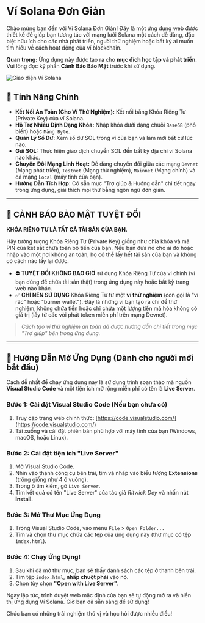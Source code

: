 # Ví Solana Đơn Giản

Chào mừng bạn đến với Ví Solana Đơn Giản! Đây là một ứng dụng web được thiết kế để giúp bạn tương tác với mạng lưới Solana một cách dễ dàng, đặc biệt hữu ích cho các nhà phát triển, người thử nghiệm hoặc bất kỳ ai muốn tìm hiểu về cách hoạt động của ví blockchain.

**Quan trọng:** Ứng dụng này được tạo ra cho **mục đích học tập và phát triển**. Vui lòng đọc kỹ phần **Cảnh Báo Bảo Mật** trước khi sử dụng.

![Giao diện Ví Solana](https://ibb.co/mVQPdnFn)

## 🌟 Tính Năng Chính

- **Kết Nối An Toàn (Cho Ví Thử Nghiệm):** Kết nối bằng Khóa Riêng Tư (Private Key) của ví Solana.
- **Hỗ Trợ Nhiều Định Dạng Khóa:** Nhập khóa dưới dạng chuỗi `Base58` (phổ biến) hoặc `Mảng Byte`.
- **Quản Lý Số Dư:** Xem số dư SOL trong ví của bạn và làm mới bất cứ lúc nào.
- **Gửi SOL:** Thực hiện giao dịch chuyển SOL đến bất kỳ địa chỉ ví Solana nào khác.
- **Chuyển Đổi Mạng Linh Hoạt:** Dễ dàng chuyển đổi giữa các mạng `Devnet` (Mạng phát triển), `Testnet` (Mạng thử nghiệm), `Mainnet` (Mạng chính) và cả mạng `Local` (máy tính của bạn).
- **Hướng Dẫn Tích Hợp:** Có sẵn mục "Trợ giúp & Hướng dẫn" chi tiết ngay trong ứng dụng, giải thích mọi thứ bằng ngôn ngữ đơn giản.

---

## 🛑 CẢNH BÁO BẢO MẬT TUYỆT ĐỐI

**KHÓA RIÊNG TƯ LÀ TẤT CẢ TÀI SẢN CỦA BẠN.**

Hãy tưởng tượng Khóa Riêng Tư (Private Key) giống như chìa khóa và mã PIN của két sắt chứa toàn bộ tiền của bạn. Nếu bạn đưa nó cho ai đó hoặc nhập vào một nơi không an toàn, họ có thể lấy hết tài sản của bạn và không có cách nào lấy lại được.

- ⛔ **TUYỆT ĐỐI KHÔNG BAO GIỜ** sử dụng Khóa Riêng Tư của ví chính (ví bạn dùng để chứa tài sản thật) trong ứng dụng này hoặc bất kỳ trang web nào khác.
- ✅ **CHỈ NÊN SỬ DỤNG** Khóa Riêng Tư từ một **ví thử nghiệm** (còn gọi là "ví rác" hoặc "burner wallet"). Đây là những ví bạn tạo ra chỉ để thử nghiệm, không chứa tiền hoặc chỉ chứa một lượng tiền mã hóa không có giá trị (lấy từ các vòi phát token miễn phí trên mạng Devnet).

> *Cách tạo ví thử nghiệm an toàn đã được hướng dẫn chi tiết trong mục "Trợ giúp" bên trong ứng dụng.*

---

## 🚀 Hướng Dẫn Mở Ứng Dụng (Dành cho người mới bắt đầu)

Cách dễ nhất để chạy ứng dụng này là sử dụng trình soạn thảo mã nguồn **Visual Studio Code** và một tiện ích mở rộng miễn phí có tên là **Live Server**.

### Bước 1: Cài đặt Visual Studio Code (Nếu bạn chưa có)

1.  Truy cập trang web chính thức: [https://code.visualstudio.com/](https://code.visualstudio.com/)
2.  Tải xuống và cài đặt phiên bản phù hợp với máy tính của bạn (Windows, macOS, hoặc Linux).

### Bước 2: Cài đặt tiện ích "Live Server"

1.  Mở Visual Studio Code.
2.  Nhìn vào thanh công cụ bên trái, tìm và nhấp vào biểu tượng **Extensions** (trông giống như 4 ô vuông).
3.  Trong ô tìm kiếm, gõ `Live Server`.
4.  Tìm kết quả có tên "Live Server" của tác giả *Ritwick Dey* và nhấn nút **Install**.



### Bước 3: Mở Thư Mục Ứng Dụng

1.  Trong Visual Studio Code, vào menu `File` > `Open Folder...`
2.  Tìm và chọn thư mục chứa các tệp của ứng dụng này (thư mục có tệp `index.html`).

### Bước 4: Chạy Ứng Dụng!

1.  Sau khi đã mở thư mục, bạn sẽ thấy danh sách các tệp ở thanh bên trái.
2.  Tìm tệp `index.html`, **nhấp chuột phải** vào nó.
3.  Chọn tùy chọn **"Open with Live Server"**.



Ngay lập tức, trình duyệt web mặc định của bạn sẽ tự động mở ra và hiển thị ứng dụng Ví Solana. Giờ bạn đã sẵn sàng để sử dụng!

Chúc bạn có những trải nghiệm thú vị và học hỏi được nhiều điều!
